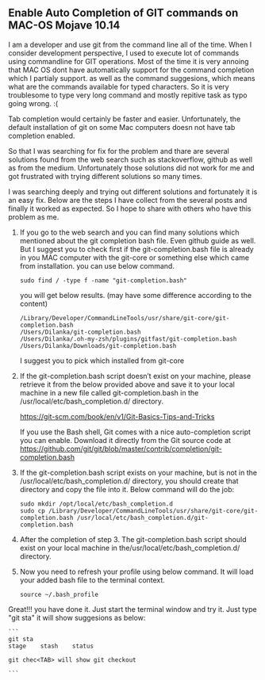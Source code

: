 ## Enable Auto Completion of GIT commands on MAC-OS Mojave 10.14

I am a developer and  use git from the command line all of the time. When I consider development perspective, I used to execute lot of commands using commandline for GIT operations. Most of the time it is very annoing that MAC OS dont have automatically support for the command completion which I partialy support. as well as the command suggesions, which means what are the commands available for typed characters. So it is very troublesome to type very long command and mostly repitive task as typo going wrong. :(

Tab completion would certainly be faster and easier. Unfortunately, the default installation of git on some Mac computers doesn not have tab completion enabled.

So that I was searching for fix for the problem and thare are several solutions found from the web search such as stackoverflow, github as well as from the medium. Unfortunately those solutions did not work for me and got frustrated with trying different solutions so many times.

I was searching deeply and trying out different solutions and fortunately it is an easy fix. Below are the steps I have collect from the several posts and finally it worked as expected. So I hope to share with others who have this problem as me.

1. If you go to the web search and you can find many solutions which mentioned about the git completion bash file. Even github guide as well. But I suggest you to check first if the git-completion.bash file is already in you MAC computer with the git-core or something else which came from installation. you can use below command.
    ```
    sudo find / -type f -name "git-completion.bash"
    ```
    you will get below results. (may have some difference according to the content)
    ```
    /Library/Developer/CommandLineTools/usr/share/git-core/git-completion.bash
    /Users/Dilanka/git-completion.bash
    /Users/Dilanka/.oh-my-zsh/plugins/gitfast/git-completion.bash
    /Users/Dilanka/Downloads/git-completion.bash
    ```
    I suggest you to pick which installed from git-core
2. If the git-completion.bash script doesn’t exist on your machine, please retrieve it from the below provided above and save it to your local machine in a new file called git-completion.bash in the /usr/local/etc/bash_completion.d/ directory.

    https://git-scm.com/book/en/v1/Git-Basics-Tips-and-Tricks
    
    If you use the Bash shell, Git comes with a nice auto-completion script you can enable. Download it directly from the Git source code at https://github.com/git/git/blob/master/contrib/completion/git-completion.bash
    
3. If the git-completion.bash script exists on your machine, but is not in the /usr/local/etc/bash_completion.d/ directory, you should create that directory and copy the file into it. Below command will do the job:
    ```
    sudo mkdir /opt/local/etc/bash_completion.d
    sudo cp /Library/Developer/CommandLineTools/usr/share/git-core/git-completion.bash /usr/local/etc/bash_completion.d/git-completion.bash
    ```

4. After the completion of step 3. The git-completion.bash script should exist on your local machine in the/usr/local/etc/bash_completion.d/ directory.

5. Now you need to refresh your profile using below command. It will load your added bash file to the terminal context.
    ```
    source ~/.bash_profile
    ```
Great!!! you have done it. Just start the terminal window and try it. Just type "git sta" it will show suggesions as below:

    ```
    git sta
    stage    stash    status
    
    git chec<TAB> will show git checkout
    
    ```

